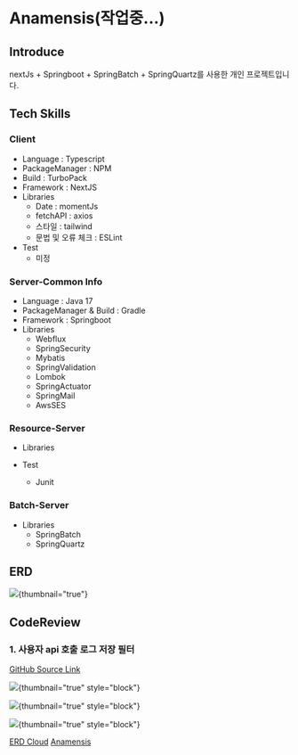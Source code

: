 # Anamensis(작업중...)

## Introduce
nextJs + Springboot + SpringBatch + SpringQuartz를 사용한 개인 프로젝트입니다.

## Tech Skills

### Client
- Language : Typescript
- PackageManager : NPM
- Build : TurboPack
- Framework : NextJS
- Libraries
    - Date : momentJs
    - fetchAPI : axios
    - 스타일 : tailwind
    - 문법 및 오류 체크 : ESLint
- Test
    - 미정

### Server-Common Info
- Language : Java 17
- PackageManager & Build : Gradle
- Framework : Springboot
- Libraries
  - Webflux
  - SpringSecurity
  - Mybatis
  - SpringValidation
  - Lombok
  - SpringActuator
  - SpringMail
  - AwsSES

### Resource-Server
- Libraries

- Test
  - Junit      

### Batch-Server
- Libraries
  - SpringBatch
  - SpringQuartz


## ERD
![](anamensis-erd.jpg){thumbnail="true"}


## CodeReview

### 1. 사용자 api 호출 로그 저장 필터

[GitHub Source Link](https://github.com/ardi-orrorin/anamensis/blob/main/server/src/main/java/com/anamensis/server/config/LogHistoryFilter.java)

![](anamensis-codereview-filter-01.jpg){thumbnail="true"  style="block"}

![](anamensis-codereview-filter-02.jpg){thumbnail="true"  style="block"}

![](anamensis-codereview-filter-03.jpg){thumbnail="true"  style="block"}

<seealso>
    <category ref="erdcloud">
        <a href="https://www.erdcloud.com/d/kaLkfNKiwKcPe85k4">ERD Cloud</a>
    </category>
    <category ref="git">
        <a href="https://github.com/ardi-orrorin/anamensis">Anamensis</a>
    </category>
</seealso>